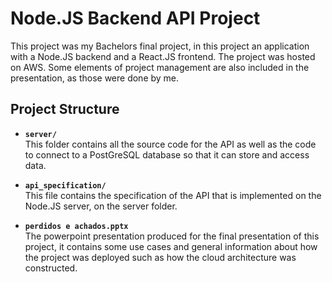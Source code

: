 # Node.JS Backend API Project
This project was my Bachelors final project, in this project an application with a Node.JS backend and a React.JS frontend. The project was hosted on AWS. Some elements of project management are also included in the presentation, as those were done by me.

## Project Structure

- **`server/`**  
  This folder contains all the source code for the API as well as the code to connect to a PostGreSQL database so that it can store and access data.

- **`api_specification/`**  
  This file contains the specification of the API that is implemented on the Node.JS server, on the server folder.

- **`perdidos e achados.pptx`**  
  The powerpoint presentation produced for the final presentation of this project, it contains some use cases and general information about how the project was deployed such as how the cloud architecture was constructed.
